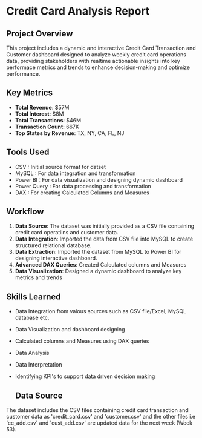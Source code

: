 # Credit Card Analysis Report 
## Project Overview 
This project includes a dynamic and interactive Credit Card Transaction and Customer dashboard designed to analyze weekly credit card operations data, providing stakeholders with realtime actionable insights into key performace metrics and trends to enhance decision-making and optimize performance.

## Key Metrics 
- **Total Revenue**: $57M
- **Total Interest**: $8M
- **Total Transactions**: $46M
- **Transaction Count**: 667K
- **Top States by Revenue**: TX, NY, CA, FL, NJ

## Tools Used 
- CSV : Initial source format for datset
- MySQL : For data integration and transformation
- Power BI : For data visualization and designing dynamic dashboard 
- Power Query : For data processing and transformation
- DAX : For creating Calculated Columns and Measures

## Workflow 
1. **Data Source**: The dataset was initially provided as a CSV file containing credit card operatiins and customer data.
2. **Data Integration**: Imported the data from CSV file into MySQL to create structured relational database.
3. **Data Extraction**: Imported the dataset from MySQL to Power BI for designing interactive dashboard.
4. **Advanced DAX Queries**: Created Calculated columns and Measures
5. **Data Visualization**: Designed a dynamic dashboard to analyze key metrics and trends 

## Skills Learned 
- Data Integration from vaious sources such as CSV file/Excel, MySQL database etc.
- Data Visualization and dashboard designing
- Calculated columns and Measures using DAX queries
- Data Analysis 
- Data Interpretation
- Identifying KPI's to support data driven decision making

  ## Data Source 
 The dataset includes the CSV files containing credit card transaction and customer data as 'credit_card.csv' and 'customer.csv' and the other files i.e 'cc_add.csv' and 'cust_add.csv' are updated data for the 
 next week (Week 53).

 
  
